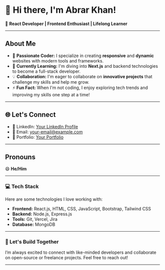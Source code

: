 # 👋 Hi there, I'm Abrar Khan!  

🚀 **React Developer | Frontend Enthusiast | Lifelong Learner**  

---

## About Me  

- 👀 **Passionate Coder:** I specialize in creating **responsive** and **dynamic** websites with modern tools and frameworks.  
- 🌱 **Currently Learning:** I'm diving into **Next.js** and backend technologies to become a full-stack developer.  
- 💡 **Collaboration:** I'm eager to collaborate on **innovative projects** that challenge my skills and help me grow.  
- ⚡ **Fun Fact:** When I'm not coding, I enjoy exploring tech trends and improving my skills one step at a time!  

---

## 🌐 Let's Connect  

- 💼 LinkedIn: [Your LinkedIn Profile](#)  
- 📧 Email: [your-email@example.com](mailto:your-email@example.com)  
- 🌟 Portfolio: [Your Portfolio](#)  

---

## Pronouns  

😄 **He/Him**  

---

### 💻 Tech Stack  

Here are some technologies I love working with:  

- **Frontend:** React.js, HTML, CSS, JavaScript, Bootstrap, Tailwind CSS  
- **Backend:** Node.js, Express.js  
- **Tools:** Git, Vercel, Jira  
- **Database:** MongoDB  

---

### 🚀 Let's Build Together  

I’m always excited to connect with like-minded developers and collaborate on open-source or freelance projects. Feel free to reach out!  

---
